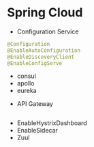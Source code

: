 # Spring Cloud

- Configuration Service

```java
@Configuration
@EnableAutoConfiguration
@EnableDiscoveryClient
@EnableConfigServe
```

* consul
* apollo
* eureka

- API Gateway

```java

```

* EnableHystrixDashboard
* EnableSidecar
* Zuul